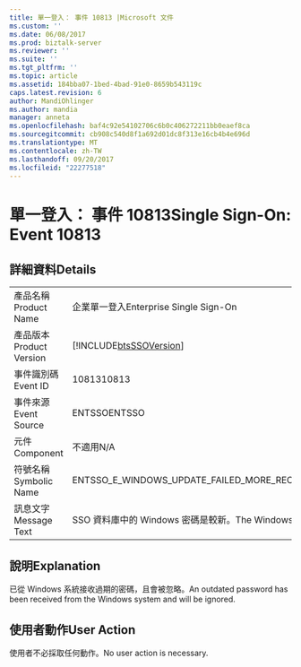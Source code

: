 ```yaml
---
title: 單一登入： 事件 10813 |Microsoft 文件
ms.custom: ''
ms.date: 06/08/2017
ms.prod: biztalk-server
ms.reviewer: ''
ms.suite: ''
ms.tgt_pltfrm: ''
ms.topic: article
ms.assetid: 184bba07-1bed-4bad-91e0-8659b543119c
caps.latest.revision: 6
author: MandiOhlinger
ms.author: mandia
manager: anneta
ms.openlocfilehash: baf4c92e54102706c6b0c406272211bb0eaef8ca
ms.sourcegitcommit: cb908c540d8f1a692d01dc8f313e16cb4b4e696d
ms.translationtype: MT
ms.contentlocale: zh-TW
ms.lasthandoff: 09/20/2017
ms.locfileid: "22277518"
---
```

# <a name="single-sign-on-event-10813"></a><span data-ttu-id="d3b8b-102">單一登入： 事件 10813</span><span class="sxs-lookup"><span data-stu-id="d3b8b-102">Single Sign-On: Event 10813</span></span>
## <a name="details"></a><span data-ttu-id="d3b8b-103">詳細資料</span><span class="sxs-lookup"><span data-stu-id="d3b8b-103">Details</span></span>  
  
|||  
|-|-|  
|<span data-ttu-id="d3b8b-104">產品名稱</span><span class="sxs-lookup"><span data-stu-id="d3b8b-104">Product Name</span></span>|<span data-ttu-id="d3b8b-105">企業單一登入</span><span class="sxs-lookup"><span data-stu-id="d3b8b-105">Enterprise Single Sign-On</span></span>|  
|<span data-ttu-id="d3b8b-106">產品版本</span><span class="sxs-lookup"><span data-stu-id="d3b8b-106">Product Version</span></span>|[!INCLUDE[btsSSOVersion](../includes/btsssoversion-md.md)]|  
|<span data-ttu-id="d3b8b-107">事件識別碼</span><span class="sxs-lookup"><span data-stu-id="d3b8b-107">Event ID</span></span>|<span data-ttu-id="d3b8b-108">10813</span><span class="sxs-lookup"><span data-stu-id="d3b8b-108">10813</span></span>|  
|<span data-ttu-id="d3b8b-109">事件來源</span><span class="sxs-lookup"><span data-stu-id="d3b8b-109">Event Source</span></span>|<span data-ttu-id="d3b8b-110">ENTSSO</span><span class="sxs-lookup"><span data-stu-id="d3b8b-110">ENTSSO</span></span>|  
|<span data-ttu-id="d3b8b-111">元件</span><span class="sxs-lookup"><span data-stu-id="d3b8b-111">Component</span></span>|<span data-ttu-id="d3b8b-112">不適用</span><span class="sxs-lookup"><span data-stu-id="d3b8b-112">N/A</span></span>|  
|<span data-ttu-id="d3b8b-113">符號名稱</span><span class="sxs-lookup"><span data-stu-id="d3b8b-113">Symbolic Name</span></span>|<span data-ttu-id="d3b8b-114">ENTSSO_E_WINDOWS_UPDATE_FAILED_MORE_RECENT</span><span class="sxs-lookup"><span data-stu-id="d3b8b-114">ENTSSO_E_WINDOWS_UPDATE_FAILED_MORE_RECENT</span></span>|  
|<span data-ttu-id="d3b8b-115">訊息文字</span><span class="sxs-lookup"><span data-stu-id="d3b8b-115">Message Text</span></span>|<span data-ttu-id="d3b8b-116">SSO 資料庫中的 Windows 密碼是較新。</span><span class="sxs-lookup"><span data-stu-id="d3b8b-116">The Windows password in the SSO database is more recent.</span></span>|  
  
## <a name="explanation"></a><span data-ttu-id="d3b8b-117">說明</span><span class="sxs-lookup"><span data-stu-id="d3b8b-117">Explanation</span></span>  
 <span data-ttu-id="d3b8b-118">已從 Windows 系統接收過期的密碼，且會被忽略。</span><span class="sxs-lookup"><span data-stu-id="d3b8b-118">An outdated password has been received from the Windows system and will be ignored.</span></span>  
  
## <a name="user-action"></a><span data-ttu-id="d3b8b-119">使用者動作</span><span class="sxs-lookup"><span data-stu-id="d3b8b-119">User Action</span></span>  
 <span data-ttu-id="d3b8b-120">使用者不必採取任何動作。</span><span class="sxs-lookup"><span data-stu-id="d3b8b-120">No user action is necessary.</span></span>